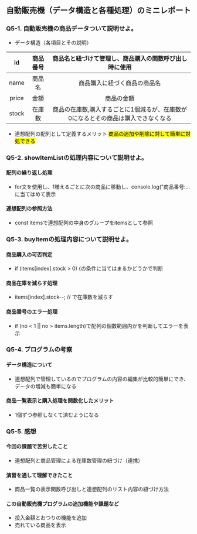 ## 自動販売機（データ構造と各種処理）のミニレポート
### Q5-1. 自動販売機の商品データついて説明せよ。
* データ構造（各項目とその説明）  

|id|商品番号|商品名と紐づけて管理し、商品購入の関数呼び出し時に使用|
|:---:|:---:|:---:|
|name|商品名|商品購入に紐づく商品の商品名|
|price|金額|商品の金額|
|stock|在庫数|商品の在庫数,購入するごとに1個減るが、在庫数が0になるとその商品は購入できなくなる|
* 連想配列の配列として定義するメリット  <mark>商品の追加や削除に対して簡単に対処できる</mark>
### Q5-2. showItemListの処理内容について説明せよ。
#### 配列の繰り返し処理
* for文を使用し、1増えるごとに次の商品に移動し、console.log("商品番号:...に当てはめて表示
#### 連想配列の参照方法
* const itemsで連想配列の中身のグループをitemsとして参照
### Q5-3. buyItemの処理内容について説明せよ。
#### 商品購入の可否判定
* if (items[index].stock > 0) {の条件に当てはまるかどうかで判断
#### 商品在庫を減らす処理
* items[index].stock--; // で在庫数を減らす
#### 商品番号のエラー処理
* if (no < 1 || no > items.length)で配列の個数範囲内かを判断してエラーを表示
### Q5-4. プログラムの考察
#### データ構造について
* 連想配列で管理しているのでプログラムの内容の編集が比較的簡単にでき、データの増減も簡単になる
#### 商品一覧表示と購入処理を関数化したメリット
* 1個ずつ参照しなくて済むようになる

### Q5-5. 感想
#### 今回の課題で苦労したこと
* 連想配列と商品管理による在庫数管理の紐づけ（連携）
#### 演習を通して理解できたこと
* 商品一覧の表示関数呼び出しと連想配列のリスト内容の紐づけ方法
#### この自動販売機プログラムの追加機能や課題など  
* 投入金額とおつりの機能を追加
* 売れている商品を表示
